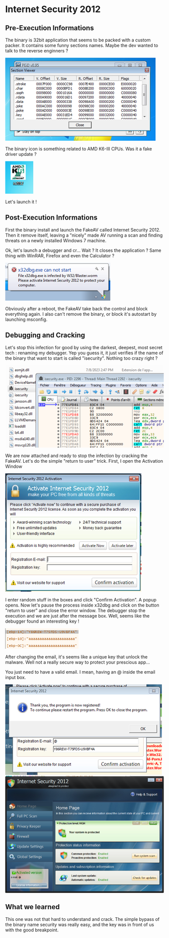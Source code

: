 # Internet Security 2012

## Pre-Execution Informations

The binary is 32bit application that seems to be packed with a custom packer. It contains some funny sections names. Maybe the dev wanted to talk to the reverse enginners ?

![PEiD Informations](https://github.com/l0wigh/RogueAV-Cracking/blob/master/Write-ups/Internet%20Security%202012/PEiD_Sections.png)

The binary icon is something related to AMD K6-III CPUs. Was it a fake driver update ?

![Binary icon](https://github.com/l0wigh/RogueAV-Cracking/blob/master/Write-ups/Internet%20Security%202012/binary_icon.png)

Let's launch it !

## Post-Execution Informations

First the binary install and launch the FakeAV called Internet Security 2012. Then it remove itself, leaving a "nicely" made AV running a scan and finding threats on a newly installed Windows 7 machine.

Ok, let's launch a debugger and cr... Wait ? It closes the application ? Same thing with WinRAR, Firefox and even the Calculator ?

![Closing apps](https://github.com/l0wigh/RogueAV-Cracking/blob/master/Write-ups/Internet%20Security%202012/Closing_apps.png)

Obviously after a reboot, the FakeAV take back the control and block everything again. I also can't remove the binary, or block it's autostart by launching msconfig.

## Debugging and Cracking

Let's stop this infection for good by using the darkest, deepest, most secret tech : renaming my debugger. Yep you guess it, it just verifies if the name of the binary that want to start is called "isecurity". Nothing too crazy right ?

![x64dbg launched](https://github.com/l0wigh/RogueAV-Cracking/blob/master/Write-ups/Internet%20Security%202012/x64dbg_launched.png)

We are now attached and ready to stop the infection by cracking the FakeAV. Let's do the simple "return to user" trick. First, I open the Activation Window

![activation window](https://github.com/l0wigh/RogueAV-Cracking/blob/master/Write-ups/Internet%20Security%202012/activation_window.png)

I enter random stuff in the boxes and click "Confirm Activation". A popup opens. Now let's pause the process inside x32dbg and click on the button "return to user" and close the error window. The debugger stop the execution and we are just after the message box. Well, seems like the debugger found an interesting key !

![Key screenshot](https://github.com/l0wigh/RogueAV-Cracking/blob/master/Write-ups/Internet%20Security%202012/key.png)

After changing the email, it's seems like a unique key that unlock the malware. Well not a really secure way to protect your prescious app...

You just need to have a valid email. I mean, having an @ inside the email input box.

![registered](https://github.com/l0wigh/RogueAV-Cracking/blob/master/Write-ups/Internet%20Security%202012/registered.png)
![registered 2](https://github.com/l0wigh/RogueAV-Cracking/blob/master/Write-ups/Internet%20Security%202012/registered2.png)

## What we learned

This one was not that hard to understand and crack. The simple bypass of the binary name security was really easy, and the key was in front of us with the good breakpoint. 
